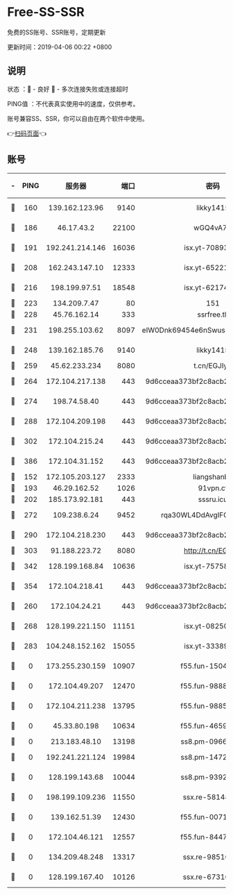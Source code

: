 # Free-SS-SSR

免费的SS账号、SSR账号，定期更新

更新时间：2019-04-06 00:22 +0800

## 说明

状态     ：🙂 - 良好 🙁 - 多次连接失败或连接超时

PING值   ：不代表真实使用中的速度，仅供参考。

账号兼容SS、SSR，你可以自由在两个软件中使用。

👉[扫码页面](https://liesauer.github.io/Free-SS-SSR/)👈

## 账号

|-|PING|服务器|端口|密码|加密方式|区域|
|:----:|:----:|:-----:|-----:|:----:|:----:|:----:|
|🙂|160|139.162.123.96|9140|likky1415|aes-256-cfb|JP|
|🙂|186|46.17.43.2|22100|wGQ4vA7D|aes-256-gcm|RU|
|🙂|191|192.241.214.146|16036|isx.yt-70893700|aes-256-cfb|US|
|🙂|208|162.243.147.10|12333|isx.yt-65221310|aes-256-cfb|US|
|🙂|216|198.199.97.51|18548|isx.yt-62174494|aes-256-cfb|US|
|🙂|223|134.209.7.47|80|151|chacha20|US|
|🙂|228|45.76.162.14|333|ssrfree.tk|rc4|SG|
|🙂|231|198.255.103.62|8097|eIW0Dnk69454e6nSwuspv9DmS201tQ0D|aes-256-cfb|US|
|🙂|248|139.162.185.76|9140|likky1415|aes-256-cfb|DE|
|🙂|259|45.62.233.234|8080|t.cn/EGJIyrl|rc4-md5|CA|
|🙂|264|172.104.217.138|443|9d6cceaa373bf2c8acb22e60b6a58be6|aes-256-cfb|US|
|🙂|274|198.74.58.40|443|9d6cceaa373bf2c8acb22e60b6a58be6|aes-256-cfb|US|
|🙂|288|172.104.209.198|443|9d6cceaa373bf2c8acb22e60b6a58be6|aes-256-cfb|US|
|🙂|302|172.104.215.24|443|9d6cceaa373bf2c8acb22e60b6a58be6|aes-256-cfb|US|
|🙂|386|172.104.31.152|443|9d6cceaa373bf2c8acb22e60b6a58be6|aes-256-cfb|US|
|🙂|152|172.105.203.127|2333|liangshanbo|chacha20|JP|
|🙂|193|46.29.162.52|1026|91vpn.cf|rc4-md5|RU|
|🙂|202|185.173.92.181|443|sssru.icu|rc4-md5|RU|
|🙂|272|109.238.6.24|9452|rqa30WL4DdAvgIFG6Fs3znzTa|aes-256-cfb|FR|
|🙂|290|172.104.218.230|443|9d6cceaa373bf2c8acb22e60b6a58be6|aes-256-cfb|US|
|🙂|303|91.188.223.72|8080|http://t.cn/EGJIyrl|rc4-md5|RU|
|🙂|342|128.199.168.84|10636|isx.yt-75758987|aes-256-cfb|SG|
|🙂|354|172.104.218.41|443|9d6cceaa373bf2c8acb22e60b6a58be6|aes-256-cfb|US|
|🙁|260|172.104.24.21|443|9d6cceaa373bf2c8acb22e60b6a58be6|aes-256-cfb|US|
|🙁|268|128.199.221.150|11151|isx.yt-08250100|aes-256-cfb|SG|
|🙁|283|104.248.152.162|15055|isx.yt-33389833|aes-256-cfb|SG|
|🙁|0|173.255.230.159|10907|f55.fun-15045227|aes-256-cfb|US|
|🙁|0|172.104.49.207|12470|f55.fun-98888236|aes-256-cfb|SG|
|🙁|0|172.104.211.238|13795|f55.fun-98857408|aes-256-cfb|US|
|🙁|0|45.33.80.198|10634|f55.fun-46596927|aes-256-cfb|US|
|🙁|0|213.183.48.10|13198|ss8.pm-09661555|rc4-md5|RU|
|🙁|0|192.241.221.124|19984|ss8.pm-14722221|aes-256-cfb|US|
|🙁|0|128.199.143.68|10044|ss8.pm-93920348|aes-256-cfb|SG|
|🙁|0|198.199.109.236|11550|ssx.re-58148686|aes-256-cfb|US|
|🙁|0|139.162.51.39|12430|f55.fun-00710009|aes-256-cfb|SG|
|🙁|0|172.104.46.121|12557|f55.fun-84475038|aes-256-cfb|SG|
|🙁|0|134.209.48.248|13317|ssx.re-98510998|aes-256-cfb|US|
|🙁|0|128.199.167.40|10126|ssx.re-67316869|aes-256-cfb|SG|
